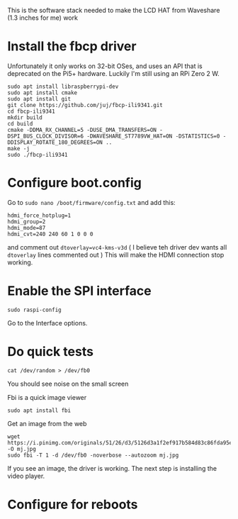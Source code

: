 This is the software stack needed to make the LCD HAT from Waveshare (1.3 inches for me) work


# Install the fbcp driver
Unfortunately it only works on 32-bit OSes, and uses an API that is deprecated on the Pi5+ hardware. Luckily I'm still using an RPi Zero 2 W.

```cd ~
sudo apt install libraspberrypi-dev
sudo apt install cmake
sudo apt install git
git clone https://github.com/juj/fbcp-ili9341.git
cd fbcp-ili9341
mkdir build
cd build
cmake -DDMA_RX_CHANNEL=5 -DUSE_DMA_TRANSFERS=ON -DSPI_BUS_CLOCK_DIVISOR=6 -DWAVESHARE_ST7789VW_HAT=ON -DSTATISTICS=0 -DDISPLAY_ROTATE_180_DEGREES=ON ..
make -j
sudo ./fbcp-ili9341
```

# Configure boot.config

Go to ```sudo nano /boot/firmware/config.txt```
and add this:
```
hdmi_force_hotplug=1
hdmi_group=2
hdmi_mode=87
hdmi_cvt=240 240 60 1 0 0 0
```
and comment out ```dtoverlay=vc4-kms-v3d``` ( I believe teh driver dev wants all ```dtoverlay``` lines commented out )
This will make the HDMI connection stop working.

# Enable the SPI interface

```
sudo raspi-config
```
Go to the Interface options.

# Do quick tests

```
cat /dev/random > /dev/fb0
```
You should see noise on the small screen

Fbi is a quick image viewer
```
sudo apt install fbi
```

Get an image from the web
```cd ~
wget https://i.pinimg.com/originals/51/26/d3/5126d3a1f2ef917b584d83c86fda95e6.jpg -O mj.jpg
sudo fbi -T 1 -d /dev/fb0 -noverbose --autozoom mj.jpg
```
If you see an image, the driver is working. The next step is installing the video player.


# Configure for reboots
